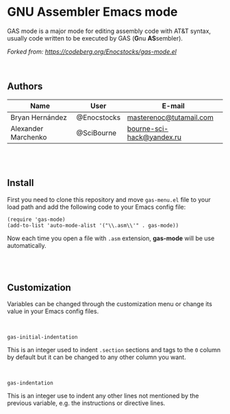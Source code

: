 # GNU Assembler Emacs mode

GAS mode is a major mode for editing assembly code with AT&T syntax, usually code written to be executed by GAS (**G**nu **AS**sembler).

*Forked from: https://codeberg.org/Enocstocks/gas-mode.el*

<br>

## Authors

| Name | User | E-mail |
| --- | --- | --- |
| Bryan Hernández | @Enocstocks | masterenoc@tutamail.com |
| Alexander Marchenko | @SciBourne | bourne-sci-hack@yandex.ru |


<br>
<br>


## Install
First you need to clone this repository and move `gas-menu.el` file to your load path and add the following code to your Emacs config file:

```elisp
(require 'gas-mode)
(add-to-list 'auto-mode-alist '("\\.asm\\'" . gas-mode))
```

Now each time you open a file with `.asm` extension, **gas-mode** will be use automatically.


<br>
<br>


## Customization
Variables can be changed through the customization menu or change its value in your Emacs config files.

<br>

`gas-initial-indentation`

This is an integer used to indent `.section` sections and tags to the `0` column by default but it can be changed to any other column you want.

<br>

`gas-indentation`

This is an integer use to indent any other lines not mentioned by the previous variable, e.g. the instructions or directive lines.
